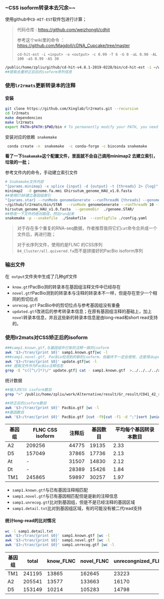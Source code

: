 ### ~CSS isoform转录本去冗余~~

使用github中`CD-HIT-EST`软件包进行计算；

> 代码仓库 : https://github.com/weizhongli/cdhit
>
> 参考这个wiki里的命令 ：https://github.com/Magdoll/cDNA_Cupcake/tree/master
>
> `cd-hit-est -i <input> -o <output> -c 0.99 -T 6 -G 0 -aL 0.90 -AL 100 -aS 0.99 -AS 30 `

```bash
/public/home/zpliu/github/cd-hit-v4.8.1-2019-0228/bin/cd-hit-est -i ~/work/Alternative/result/Gh_result/CO31_32_result/04_Cluster/quivered.all.fa -o TM1_redundant.fa -c 0.99 -T 6 -G 0 -aL 0.90 -AL 100 -aS 0.99 -AS 30  -M 0
##提取去重矫正后后的isoform序列信息
```

### 使用`lr2rmats`更新转录本的注释

#### 安装

```bash
git clone https://github.com/Xinglab/lr2rmats.git --recursive
cd lr2rmats
make dependencies
make lr2rmats
export PATH=$PATH:$PWD/bin # To permanently modify your PATH, you need to add it to your ~/.profile or ~/.bashrc file. 
```

安装对应的依赖` snakemake`

```bash
 conda create -n  snakemake  -c conda-forge -c bioconda snakemake
```

**看了一下`Snakemake`这个配置文件，里面就不会自己调用minimap2 去建立索引，垃圾的一批；**

参考文件内的命令，手动建立索引文件

```bash
# Snakemake文件内部
"{params.minimap} -x splice {input} -d {output} -t {threads} 2> {log}"
minimap2  -d genome.fa.mmi Ghirsutum_genome_HAU_v1.0.fasta
##使用STAR建立基因组索引
"{params.star} --runMode genomeGenerate --runThreadN {threads} --genomeFastaFiles {input} --genomeDir {output} --outFileNamePrefix {log} >> {log}"
~/github/lr2rmats/bin/STAR  --runMode genomeGenerate --runThreadN 10 --genomeFastaFiles genome/G
hirsutum_genome_HAU_v1.0.fasta  --genomeDir  ./genome.STAR/
##修改一下文件的绝对路径，然后run起来
snakemake -p --snakefile  ./Snakefile  --configfile ./config.yaml
```

> 对于存在多个重复的RNA-seq数据，作者推荐我将它们`cat`命令合并成一个文件后，再进行跑；
>
> 对于长序列文件，使用的是FLNC 的CSS序列`04_Cluster/all.quivered.fa`而不是拼接好的PacBio isoform序列

### 输出文件

在` output`文件夹中生成了几种gtf文件

+ `know.gtf`PacBio测的转录本在基因组注释文件中已经存在
+ `novel.gtf`PacBio测到的转录本与注释的转录本不一样，但是存在至少一个相同的剪切位点
+ `unrecog.gtf` PacBio中的剪切位点与参考基因组没有重叠
+ `updated.gtf`改进后的参考转录本信息；在原有基因组注释的基础上，加上`novel`转录本信息，并且这些新的转录本信息是由long-read和short read支持的。

### 使用lr2mats对CSS矫正后的isoform

```bash
###samp1.known.gtf,与基因组中已有的注释一致的isoform
awk '$3~/tran/{print $0}' samp1.known.gtf|wc -l
###samp1.novel.gtf, PacBio检测到的新的isoform，但最终不一定会使用，还是得从update.gtf文件中抽取出来的准确
awk '$3~/tran/{print $0}' update.gtf|wc -l
### 提取文件作为PacBio注释信息
grep -E "c([^\/]*)\/" update.gtf| cat - samp1.known.gtf  >../../../../allAS/Ga/PacBio.gtf
```

统计数据

```bash
##输入的CSS isoform数目
grep ">" /public/home/zpliu/work/Alternative/result/Gr_result/CO41_42_result/04_Cluster/all.quivered.fa|wc -l

##矫正后的isoform数目
awk '$3~/tran/{print $0}' PacBio.gtf |wc -l
##基因数目
awk '$3~/tran/{print $0}' PacBio.gtf |cut -f9|cut -f1 -d ";"|sort |uniq |wc -l
```

| 基因组 | FLNC CSS isoform | 注释后 | 基因数目 | 平均每个基因转录本数目 |
| ------ | ---------------- | ------ | -------- | ---------------------- |
| A2     | 209256           | 44775  | 19135    | 2.33                   |
| D5     | 157049           | 37865  | 17736    | 2.13                   |
| At     | -                | 31507  | 14830    | 2.12                   |
| Dt     | -                | 28389  | 15426    | 1.84                   |
| TM1    | 245865           | 59897  | 30257    | 1.97                   |

+ `samp1.known.gtf`与已有基因注释相匹配
+ `samp1.novel.gtf`与已有基因相匹配但是是新的注释信息
+ `samp1.unrecog.gtf`比对到基因组，但是不是已经注释的基因区域
+ `samp1.detail.txt`比对到基因组区域，有的可能没有被二代read支持

#### 统计long-read的比对情况

```bash
wc -l samp1.detail.txt
awk '$3~/tran/{print $0}' samp1.known.gtf |wc -l
awk '$3~/tran/{print $0}' samp1.novel.gtf |wc -l
awk '$3~/tran/{print $0}' samp1.unrecog.gtf |wc -l
```

| 基因组 | total  | know_FLNC | novel_FLNC | unrecongnized_FLNC | Other |
| ------ | ------ | --------- | ---------- | ------------------ | ----- |
| TM1    | 241195 | 13865     | 162645     | 23223              | 41462 |
| A2     | 205541 | 13577     | 133663     | 16170              | 42131 |
| D5     | 153149 | 10214     | 105283     | 14798              | 22854 |



